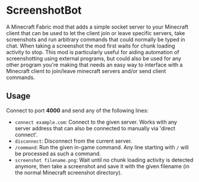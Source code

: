 # ScreenshotBot
A Minecraft Fabric mod that adds a simple socket server to your Minecraft client that can be used to let the client join or leave specific servers, take screenshots and run arbitrary commands that could normally be typed in chat. When taking a screenshot the mod first waits for chunk loading activity to stop. This mod is particularly useful for aiding automation of screenshotting using external programs, but could also be used for any other program you're making that needs an easy way to interface with a Minecraft client to join/leave minecraft servers and/or send client commands.

## Usage
Connect to port **4000** and send any of the following lines:
- `connect example.com`: Connect to the given server. Works with any server address that can also be connected to manually via 'direct connect'.
- `disconnect`: Disconnect from the current server.
- `/command`: Run the given in-game command. Any line starting with `/` will be processed as such a command.
- `screenshot filename.png`: Wait until no chunk loading activity is detected anymore, then take a screenshot and save it with the given filename (in the normal Minecraft screenshot directory).
